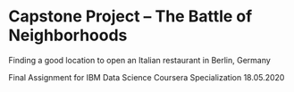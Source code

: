 # Capstone Project – The Battle of Neighborhoods
Finding a good location to open an Italian restaurant in Berlin, Germany

Final Assignment for IBM Data Science Coursera Specialization
18.05.2020
